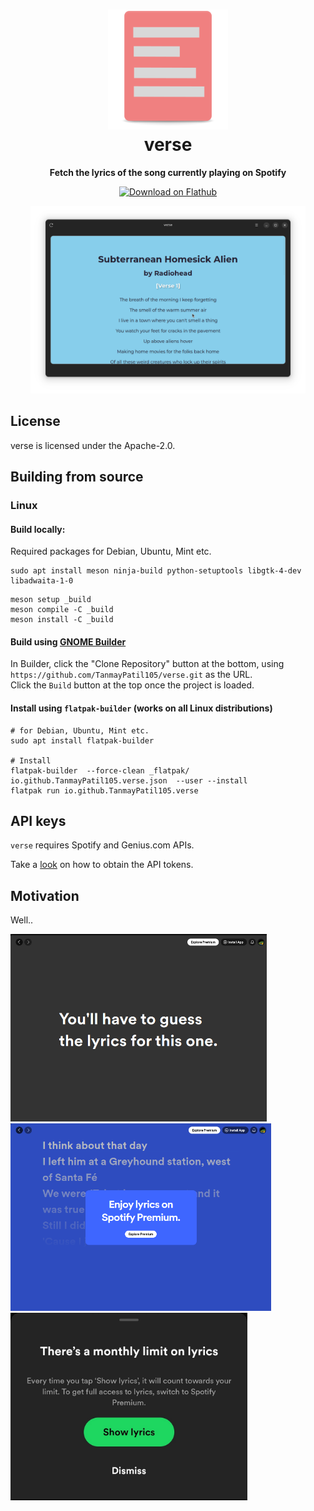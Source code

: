 <h1 align="center">
  <img src="data/icons/hicolor/scalable/apps/io.github.TanmayPatil105.verse.svg" alt="verse" width="192" height="192"/>
  <br>
  verse
</h1>

<p align="center">
  <strong>Fetch the lyrics of the song currently playing on Spotify</strong>
</p>

<p align="center">
  <a href="https://flathub.org/apps/details/io.github.TanmayPatil105.verse">
    <img width="200" alt="Download on Flathub" src="https://flathub.org/assets/badges/flathub-badge-i-en.svg"/>
  </a>
  <br>
</p>


<p align="center">
    <img src="./images/verse-song.png" alt="Another Day of Sun" height="300"/>
</p>

## License

verse is licensed under the Apache-2.0.

## Building from source

### Linux


#### Build locally:

Required packages for Debian, Ubuntu, Mint etc.
```console
sudo apt install meson ninja-build python-setuptools libgtk-4-dev libadwaita-1-0
```
```console
meson setup _build
meson compile -C _build
meson install -C _build
```

#### Build using [GNOME Builder](https://flathub.org/apps/org.gnome.Builder)

In Builder, click the "Clone Repository" button at the bottom, using `https://github.com/TanmayPatil105/verse.git` as the URL.\
Click the `Build` button at the top once the project is loaded.


#### Install using `flatpak-builder` (works on all Linux distributions)
```console
# for Debian, Ubuntu, Mint etc.
sudo apt install flatpak-builder

# Install
flatpak-builder  --force-clean _flatpak/ io.github.TanmayPatil105.verse.json  --user --install
flatpak run io.github.TanmayPatil105.verse
```

## API keys

`verse` requires Spotify and Genius.com APIs.

Take a [look](./wiki/README.md) on how to obtain the API tokens.


## Motivation
Well..

<img src="./images/spotify-app-no-lyrics.png" alt="No lyrics" height="300"/>
<img src="./images/spotify-app-premium.png" alt="Premium subscription" height="300"/>
<img src="./images/spotify-lyrics-limit.jpg" alt="Monthly lyrics limit" height="300"/>
